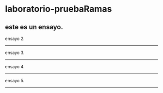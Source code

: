 # laboratorio-pruebaRamas

este es un ensayo.
---------

ensayo 2.

---------

ensayo 3.

---------

ensayo 4.

---------

ensayo 5.

---------

